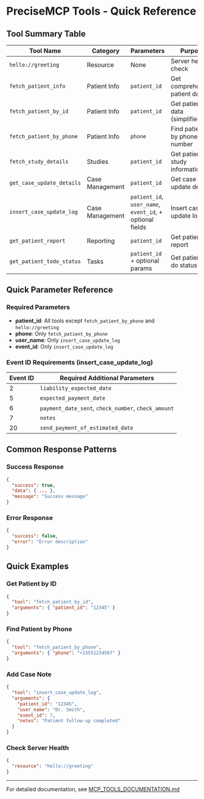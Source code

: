 # PreciseMCP Tools - Quick Reference

## Tool Summary Table

| Tool Name | Category | Parameters | Purpose | Authentication |
|-----------|----------|------------|---------|----------------|
| `hello://greeting` | Resource | None | Server health check | None |
| `fetch_patient_info` | Patient Info | `patient_id` | Get comprehensive patient data | RadFlow API |
| `fetch_patient_by_id` | Patient Info | `patient_id` | Get patient data (simplified) | RadFlow API |
| `fetch_patient_by_phone` | Patient Info | `phone` | Find patients by phone number | RadFlow API |
| `fetch_study_details` | Studies | `patient_id` | Get patient study information | RadFlow API |
| `get_case_update_details` | Case Management | `patient_id` | Get case update details | Chatbot API |
| `insert_case_update_log` | Case Management | `patient_id`, `user_name`, `event_id`, + optional fields | Insert case update log | Chatbot API |
| `get_patient_report` | Reporting | `patient_id` | Get patient report | Chatbot API |
| `get_patient_todo_status` | Tasks | `patient_id` + optional params | Get patient to-do status | JWT Auth |

## Quick Parameter Reference

### Required Parameters
- **patient_id**: All tools except `fetch_patient_by_phone` and `hello://greeting`
- **phone**: Only `fetch_patient_by_phone`
- **user_name**: Only `insert_case_update_log`
- **event_id**: Only `insert_case_update_log`

### Event ID Requirements (insert_case_update_log)
| Event ID | Required Additional Parameters |
|----------|-------------------------------|
| 2 | `liability_expected_date` |
| 5 | `expected_payment_date` |
| 6 | `payment_date_sent`, `check_number`, `check_amount` |
| 7 | `notes` |
| 20 | `send_payment_of_estimated_date` |

## Common Response Patterns

### Success Response
```json
{
  "success": true,
  "data": { ... },
  "message": "Success message"
}
```

### Error Response
```json
{
  "success": false,
  "error": "Error description"
}
```

## Quick Examples

### Get Patient by ID
```json
{
  "tool": "fetch_patient_by_id",
  "arguments": { "patient_id": "12345" }
}
```

### Find Patient by Phone
```json
{
  "tool": "fetch_patient_by_phone", 
  "arguments": { "phone": "+15551234567" }
}
```

### Add Case Note
```json
{
  "tool": "insert_case_update_log",
  "arguments": {
    "patient_id": "12345",
    "user_name": "Dr. Smith",
    "event_id": 7,
    "notes": "Patient follow-up completed"
  }
}
```

### Check Server Health
```json
{
  "resource": "hello://greeting"
}
```

---

For detailed documentation, see [MCP_TOOLS_DOCUMENTATION.md](MCP_TOOLS_DOCUMENTATION.md) 